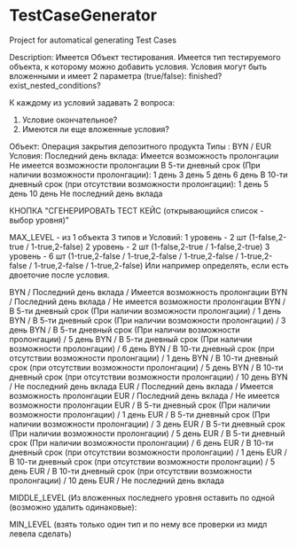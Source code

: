 # TestCaseGenerator
Project for automatical generating Test Cases

Description:
Имеется Объект тестирования.
Имеется тип тестируемого объекта, к которому можно добавить условия.
Условия могут быть вложенными и имеет 2 параметра (true/false):
  finished?
  exist_nested_conditions?

К каждому из условий задавать 2 вопроса:
  1. Условие окончательное?
  2. Имеются ли еще вложенные условия?

Объект: Операция закрытия депозитного продукта
Типы : BYN / EUR
Условия:
  Последний день вклада:
    Имеется возможность пролонгации
    Не имеется возможности пролонгации
  В 5-ти дневный срок (При наличии возможности пролонгации):
    1 день
    3 день
    5 день
    6 день
  В 10-ти дневный срок (при отсутствии возможности пролонгации):
    1 день
    5 день
    10 день
  Не последний день вклада

КНОПКА "СГЕНЕРИРОВАТЬ ТЕСТ КЕЙС (открывающийся список - выбор уровня)"

MAX_LEVEL - из 1 объекта 3 типов и Условий: 1 уровень - 2 шт (1-false,2-true / 1-true,2-false)
                                            2 уровень - 2 шт (1-false,2-true / 1-false,2-true)
                                            3 уровень - 6 шт (1-true,2-false / 1-true,2-false / 1-true,2-false / 1-true,2-false / 1-true,2-false / 1-true,2-false)
Или например определять, если есть двоеточие после условия.

BYN / Последний день вклада / Имеется возможность пролонгации
BYN / Последний день вклада / Не имеется возможности пролонгации
BYN / В 5-ти дневный срок (При наличии возможности пролонгации) / 1 день
BYN / В 5-ти дневный срок (При наличии возможности пролонгации) / 3 день
BYN / В 5-ти дневный срок (При наличии возможности пролонгации) / 5 день
BYN / В 5-ти дневный срок (При наличии возможности пролонгации) / 6 день
BYN / В 10-ти дневный срок (при отсутствии возможности пролонгации) / 1 день
BYN / В 10-ти дневный срок (при отсутствии возможности пролонгации) / 5 день
BYN / В 10-ти дневный срок (при отсутствии возможности пролонгации) / 10 день
BYN / Не последний день вклада
EUR / Последний день вклада / Имеется возможность пролонгации
EUR / Последний день вклада / Не имеется возможности пролонгации
EUR / В 5-ти дневный срок (При наличии возможности пролонгации) / 1 день
EUR / В 5-ти дневный срок (При наличии возможности пролонгации) / 3 день
EUR / В 5-ти дневный срок (При наличии возможности пролонгации) / 5 день
EUR / В 5-ти дневный срок (При наличии возможности пролонгации) / 6 день
EUR / В 10-ти дневный срок (при отсутствии возможности пролонгации) / 1 день
EUR / В 10-ти дневный срок (при отсутствии возможности пролонгации) / 5 день
EUR / В 10-ти дневный срок (при отсутствии возможности пролонгации) / 10 день
EUR / Не последний день вклада


MIDDLE_LEVEL (Из вложенных последнего уровня оставить по одной (возможно удалить одинаковые):

MIN_LEVEL (взять только один тип и по нему все проверки из мидл левела сделать)
